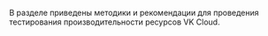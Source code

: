 В разделе приведены методики и рекомендации для проведения тестирования производительности ресурсов VK Cloud.
